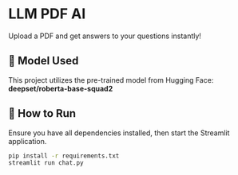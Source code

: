 # LLM PDF AI

Upload a PDF and get answers to your questions instantly!

## 🚀 Model Used
This project utilizes the pre-trained model from Hugging Face:
**deepset/roberta-base-squad2**

## 📌 How to Run
Ensure you have all dependencies installed, then start the Streamlit application.

```sh
pip install -r requirements.txt
streamlit run chat.py
